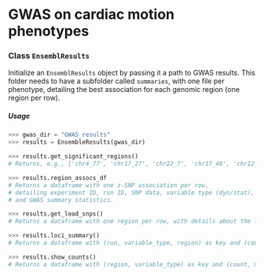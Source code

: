 # GWAS on cardiac motion phenotypes

### Class `EnsemblResults`

Initialize an `EnsemblResults` object by passing it a path to GWAS results. 
This folder needs to have a subfolder called `summaries`, with one file per phenotype, detailing the best association for each genomic region (one region per row).

##### Usage

```python
>>> gwas_dir = "GWAS_results"
>>> results = EnsembleResults(gwas_dir)

>>> results.get_significant_regions()
# Returns, e.g., ['chr4_77', 'chr17_27', 'chr22_7', 'chr17_40', 'chr12_67', 'chr15_35', ...]

>>> results.region_assocs_df
# Returns a dataframe with one z-SNP association per row,
# detailing experiment ID, run ID, SNP data, variable type (dyn/stat),
# and GWAS summary statistics.

>>> results.get_lead_snps()
# Returns a dataframe with one region per row, with details about the lead SNP in that region, including the minimum p-value found among the results.

>>> results.loci_summary()
# Returns a dataframe with (run, variable_type, region) as key and (count, min_P) as values.

>>> results.show_counts()
# Returns a dataframe with (region, variable_type) as key and (count, min_P) as values.
```
